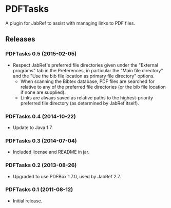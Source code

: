 PDFTasks
========

A plugin for JabRef to assist with managing links to PDF files.

Releases
--------

### PDFTasks 0.5 (2015-02-05)

- Respect JabRef's preferred file directories given under the "External
  programs" tab in the Preferences, in particular the "Main file
  directory" and the "Use the bib file location as primary file
  directory" options.
  + When scanning the Bibtex database, PDF files are searched for
    relative to any of the preferred file directories (or the bib file
    location if none are supplied).
  + Links are always saved as relative paths to the highest-priority
    preferred file directory (as determined by JabRef itself).

### PDFTasks 0.4 (2014-10-22)

- Update to Java 1.7.

### PDFTasks 0.3 (2014-07-04)

- Included license and README in jar.

### PDFTasks 0.2 (2013-08-26)

- Upgraded to use PDFBox 1.7.0, used by JabRef 2.7.

### PDFTasks 0.1 (2011-08-12)

- Initial release.

